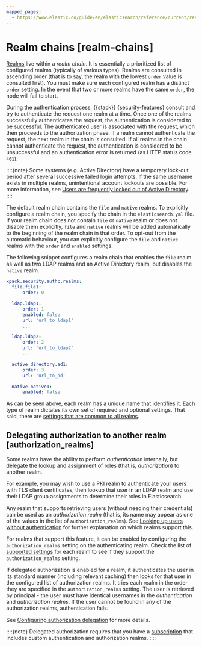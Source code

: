 ```yaml
---
mapped_pages:
  - https://www.elastic.co/guide/en/elasticsearch/reference/current/realm-chains.html
---
```


# Realm chains [realm-chains]

[Realms](authentication-realms.md) live within a *realm chain*. It is essentially a prioritized list of configured realms (typically of various types). Realms are consulted in ascending order (that is to say, the realm with the lowest `order` value is consulted first). You must make sure each configured realm has a distinct `order` setting. In the event that two or more realms have the same `order`, the node will fail to start.

During the authentication process, {{stack}} {security-features} consult and try to authenticate the request one realm at a time. Once one of the realms successfully authenticates the request, the authentication is considered to be successful. The authenticated user is associated with the request, which then proceeds to the authorization phase. If a realm cannot authenticate the request, the next realm in the chain is consulted. If all realms in the chain cannot authenticate the request, the authentication is considered to be unsuccessful and an authentication error is returned (as HTTP status code `401`).

::::{note} 
Some systems (e.g. Active Directory) have a temporary lock-out period after several successive failed login attempts. If the same username exists in multiple realms, unintentional account lockouts are possible. For more information, see [Users are frequently locked out of Active Directory](../../../troubleshoot/elasticsearch/security/trouble-shoot-active-directory.md).
::::


The default realm chain contains the `file` and `native` realms. To explicitly configure a realm chain, you specify the chain in the `elasticsearch.yml` file. If your realm chain does not contain `file` or `native` realm or does not disable them explicitly, `file` and `native` realms will be added automatically to the beginning of the realm chain in that order. To opt-out from the automatic behaviour, you can explicitly configure the `file` and `native` realms with the `order` and `enabled` settings.

The following snippet configures a realm chain that enables the `file` realm as well as two LDAP realms and an Active Directory realm, but disables the `native` realm.

```yaml
xpack.security.authc.realms:
  file.file1:
      order: 0

  ldap.ldap1:
      order: 1
      enabled: false
      url: 'url_to_ldap1'
      ...

  ldap.ldap2:
      order: 2
      url: 'url_to_ldap2'
      ...

  active_directory.ad1:
      order: 3
      url: 'url_to_ad'

  native.native1:
      enabled: false
```

As can be seen above, each realm has a unique name that identifies it. Each type of realm dictates its own set of required and optional settings. That said, there are [settings that are common to all realms](https://www.elastic.co/guide/en/elasticsearch/reference/current/security-settings.html#ref-realm-settings).

## Delegating authorization to another realm [authorization_realms]

Some realms have the ability to perform *authentication* internally, but delegate the lookup and assignment of roles (that is, *authorization*) to another realm.

For example, you may wish to use a PKI realm to authenticate your users with TLS client certificates, then lookup that user in an LDAP realm and use their LDAP group assignments to determine their roles in Elasticsearch.

Any realm that supports retrieving users (without needing their credentials) can be used as an *authorization realm* (that is, its name may appear as one of the values in the list of `authorization_realms`). See [Looking up users without authentication](looking-up-users-without-authentication.md) for further explanation on which realms support this.

For realms that support this feature, it can be enabled by configuring the `authorization_realms` setting on the authenticating realm. Check the list of [supported settings](https://www.elastic.co/guide/en/elasticsearch/reference/current/security-settings.html#realm-settings) for each realm to see if they support the `authorization_realms` setting.

If delegated authorization is enabled for a realm, it authenticates the user in its standard manner (including relevant caching) then looks for that user in the configured list of authorization realms. It tries each realm in the order they are specified in the `authorization_realms` setting. The user is retrieved by principal - the user must have identical usernames in the *authentication* and *authorization realms*. If the user cannot be found in any of the authorization realms, authentication fails.

See [Configuring authorization delegation](authorization-delegation.md) for more details.

::::{note} 
Delegated authorization requires that you have a [subscription](https://www.elastic.co/subscriptions) that includes custom authentication and authorization realms.
::::



